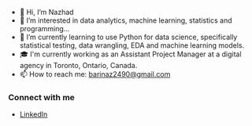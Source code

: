 - 👋 Hi, I’m Nazhad
- 👀 I’m interested in data analytics, machine learning, statistics and programming... 
- 🌱 I’m currently learning to use Python for data science, specifically statistical testing, data wrangling, EDA and machine learning models.
- 🎓 I'm currently working as an Assistant Project Manager at a digital agency in Toronto, Ontario, Canada.
- 📫 How to reach me: barinaz2490@gmail.com

### Connect with me
- [LinkedIn](https://www.linkedin.com/in/nazhadbari/)


<!---
nazbari/nazbari is a ✨ special ✨ repository because its `README.md` (this file) appears on your GitHub profile.
You can click the Preview link to take a look at your changes.
--->
